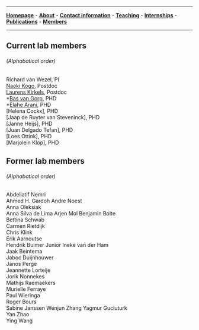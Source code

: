 

--------------------------------------
[**Homepage**](https://van-wezel.github.io/personalsite/) - [**About**](https://van-wezel.github.io/personalsite/about.html) - [**Contact information**](https://van-wezel.github.io/personalsite/contact.html) - [**Teaching**](https://van-wezel.github.io/personalsite/teaching.html) - [**Internships**](https://van-wezel.github.io/personalsite/internships.html) - [**Publications**](https://van-wezel.github.io/personalsite/publications.html) - [**Members**](https://van-wezel.github.io/personalsite/members.html) 

-------------------------------------------


## Current lab members
###### (Alphabatical order)

Richard van Wezel, PI  
[Naoki Kogo](https://nl.linkedin.com/in/naoki-kogo-04238953), Postdoc  
[Laurens Kirkels](https://nl.linkedin.com/in/laurenskirkels), Postdoc  
*[Bas van Gorp](https://nl.linkedin.com/in/basvangorp), PHD  
*[Elahe Arani](https://www.researchgate.net/profile/Elahe-Arani), PHD  
[Helena Cockx], PHD  
[Jaap de Ruyter van Steveninck], PHD  
[Janne Heijs], PHD  
[Juan Delgado Tefan], PHD  
[Loes Ottink], PHD  
[Marjolein Klop], PHD  




## Former lab members
###### (Alphabatical order)
Abdellatif Nemri  
Ahmed H. Gardoh
Andre Noest  
Anna Oleksiak  
Anna Silva de Lima
Arjen Mol
Benjamin Bolte  
Bettina Schwab  
Carmen Rietdijk  
Chris Klink  
Erik Aarnoutse  
Hendrik Buimer Junior
Ineke van der Ham  
Jaak Beintema  
Jaboc Duijnhouwer  
Janos Perge  
Jeannette Lorteije  
Jorik Nonnekes  
Mathijs Raemaekers  
Murielle Ferraye  
Paul Wieringa  
Roger Bours  
Sabine Janssen 
Wenjun Zhang
Yagmur Gucluturk  
Yan Zhao  
Ying Wang

